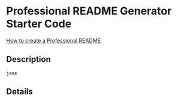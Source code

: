 # Professional README Generator Starter Code

[How to create a Professional README](https://coding-boot-camp.github.io/full-stack/github/professional-readme-guide)

## Description 
`jane`

## Details